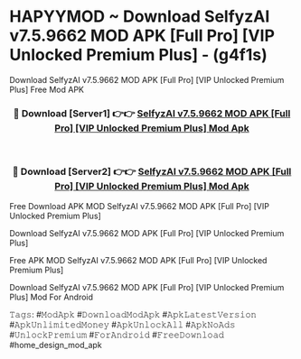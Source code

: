# HAPYYMOD ~ Download SelfyzAI v7.5.9662 MOD APK [Full Pro] [VIP Unlocked Premium Plus] - (g4f1s)
Download SelfyzAI v7.5.9662 MOD APK [Full Pro] [VIP Unlocked Premium Plus] Free Mod APK

<div align="center">
<h3>🔴 Download [Server1] 👉👉 <a href="https://apk-comot.site?title=SelfyzAI_v7.5.9662_MOD_APK_[Full_Pro]_[VIP_Unlocked_Premium_Plus]">SelfyzAI v7.5.9662 MOD APK [Full Pro] [VIP Unlocked Premium Plus] Mod Apk</a></h3><br>

<h3>🔴 Download [Server2] 👉👉 <a href="https://apk-comot.site?title=SelfyzAI_v7.5.9662_MOD_APK_[Full_Pro]_[VIP_Unlocked_Premium_Plus]">SelfyzAI v7.5.9662 MOD APK [Full Pro] [VIP Unlocked Premium Plus] Mod Apk</a></h3>
</div>


Free Download APK MOD SelfyzAI v7.5.9662 MOD APK [Full Pro] [VIP Unlocked Premium Plus]

Download SelfyzAI v7.5.9662 MOD APK [Full Pro] [VIP Unlocked Premium Plus] 

Free APK MOD SelfyzAI v7.5.9662 MOD APK [Full Pro] [VIP Unlocked Premium Plus] 

Download SelfyzAI v7.5.9662 MOD APK [Full Pro] [VIP Unlocked Premium Plus] Mod For Android

𝚃𝚊𝚐𝚜: #𝙼𝚘𝚍𝙰𝚙𝚔 #𝙳𝚘𝚠𝚗𝚕𝚘𝚊𝚍𝙼𝚘𝚍𝙰𝚙𝚔 #𝙰𝚙𝚔𝙻𝚊𝚝𝚎𝚜𝚝𝚅𝚎𝚛𝚜𝚒𝚘𝚗 #𝙰𝚙𝚔𝚄𝚗𝚕𝚒𝚖𝚒𝚝𝚎𝚍𝙼𝚘𝚗𝚎𝚢 #𝙰𝚙𝚔𝚄𝚗𝚕𝚘𝚌𝚔𝙰𝚕𝚕 #𝙰𝚙𝚔𝙽𝚘𝙰𝚍𝚜 #𝚄𝚗𝚕𝚘𝚌𝚔𝙿𝚛𝚎𝚖𝚒𝚞𝚖 #𝙵𝚘𝚛𝙰𝚗𝚍𝚛𝚘𝚒𝚍 #𝙵𝚛𝚎𝚎𝙳𝚘𝚠𝚗𝚕𝚘𝚊𝚍 #home_design_mod_apk